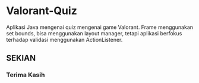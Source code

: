 # Valorant-Quiz

Aplikasi Java mengenai quiz mengenai game Valorant.
Frame menggunakan set bounds, bisa menggunakan layout manager, tetapi aplikasi berfokus terhadap validasi menggunakan ActionListener.

<h2>SEKIAN</h2>
<h3>Terima Kasih</h3>
